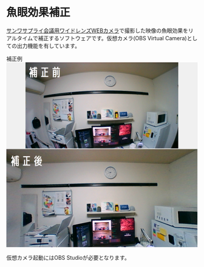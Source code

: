 # 魚眼効果補正

[サンワサプライ会議用ワイドレンズWEBカメラ](https://www.amazon.co.jp/dp/B084JRFCW1?ref=ppx_yo2ov_dt_b_product_details&th=1)で撮影した映像の魚眼効果をリアルタイムで補正するソフトウェアです。仮想カメラ(OBS Virtual Camera)としての出力機能を有しています。

補正例
![補正イメージ](image.png)

仮想カメラ起動にはOBS Studioが必要となります。